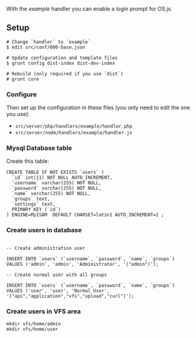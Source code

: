 With the *example* handler you can enable a login prompt for OS.js.

## Setup

```
# Change `handler` to `example`
$ edit src/conf/000-base.json

# Update configuration and template files
$ grunt config dist-index dist-dev-index

# Rebuild (only required if you use `dist`)
# grunt core

```

### Configure

Then set up the configuration in these files (you only need to edit the one you use):

- `src/server/php/handlers/example/handler.php`
- `src/server/node/handlers/example/handler.js`


### Mysql Database table

Create this table:

```
CREATE TABLE IF NOT EXISTS `users` (
  `id` int(11) NOT NULL AUTO_INCREMENT,
  `username` varchar(255) NOT NULL,
  `password` varchar(255) NOT NULL,
  `name` varchar(255) NOT NULL,
  `groups` text,
  `settings` text,
  PRIMARY KEY (`id`)
) ENGINE=MyISAM  DEFAULT CHARSET=latin1 AUTO_INCREMENT=2 ;
```

### Create users in database

```

-- Create administration user

INSERT INTO `users` (`username`, `password`, `name`, `groups`)
VALUES ('admin', 'admin', 'Administrator', '["admin"]');

-- Create normal user with all groups

INSERT INTO `users` (`username`, `password`, `name`, `groups`)
VALUES ('user', 'user', 'Normal User', '["api","application","vfs","upload","curl"]');

```

### Create users in VFS area

```
mkdir vfs/home/admin
mkdir vfs/home/user
```
